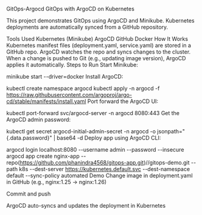 GitOps-Argocd
GitOps with ArgoCD on Kubernetes

This project demonstrates GitOps using ArgoCD and Minikube. Kubernetes deployments are automatically synced from a GitHub repository.

Tools Used
Kubernetes (Minikube)
ArgoCD
GitHub
Docker
How It Works
Kubernetes manifest files (deployment.yaml, service.yaml) are stored in a GitHub repo.
ArgoCD watches the repo and syncs changes to the cluster.
When a change is pushed to Git (e.g., updating image version), ArgoCD applies it automatically.
Steps to Run
Start Minikube:

minikube start --driver=docker Install ArgoCD:

kubectl create namespace argocd kubectl apply -n argocd -f https://raw.githubusercontent.com/argoproj/argo-cd/stable/manifests/install.yaml Port forward the ArgoCD UI:

kubectl port-forward svc/argocd-server -n argocd 8080:443 Get the ArgoCD admin password:

kubectl get secret argocd-initial-admin-secret -n argocd -o jsonpath="{.data.password}" | base64 -d Deploy app using ArgoCD CLI:

argocd login localhost:8080 --username admin --password --insecure argocd app create nginx-app
--repo(https://github.com/phanindra4568/gitops-app.git)//gitops-demo.git
--path k8s
--dest-server https://kubernetes.default.svc
--dest-namespace default
--sync-policy automated Demo Change image in deployment.yaml in GitHub (e.g., nginx:1.25 → nginx:1.26)

Commit and push

ArgoCD auto-syncs and updates the deployment in Kubernetes
